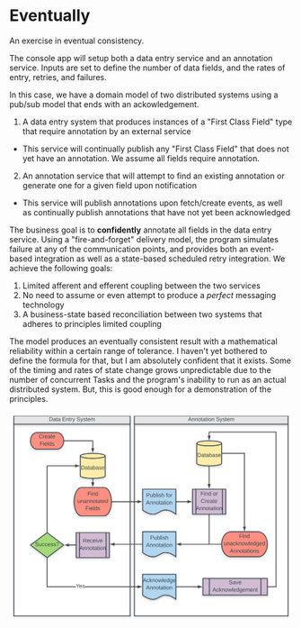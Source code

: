 # Eventually
An exercise in eventual consistency.

The console app will setup both a data entry service and an annotation service. Inputs are set to define the number of data fields, and the rates of entry, retries, and failures.

In this case, we have a domain model of two distributed systems using a pub/sub model that ends with an ackowledgement.
1. A data entry system that produces instances of a "First Class Field" type that require annotation by an external service
   
  - This service will continually publish any "First Class Field" that does not yet have an annotation. We assume all fields require annotation.
2. An annotation service that will attempt to find an existing annotation or generate one for a given field upon notification
   
  - This service will publish annotations upon fetch/create events, as well as continually publish annotations that have not yet been acknowledged

The business goal is to **confidently** annotate all fields in the data entry service. Using a "fire-and-forget" delivery model, the program simulates failure at any of the communication points, and provides both an event-based integration as well as a state-based scheduled retry integration. We achieve the following goals:
1. Limited afferent and efferent coupling between the two services
2. No need to assume or even attempt to produce a *perfect* messaging technology
3. A business-state based reconciliation between two systems that adheres to principles limited coupling

The model produces an eventually consistent result with a mathematical reliability within a certain range of tolerance. I haven't yet bothered to define the formula for that, but I am absolutely confident that it exists. Some of the timing and rates of state change grows unpredictable due to the number of concurrent Tasks and the program's inability to run as an actual distributed system. But, this is good enough for a demonstration of the principles.

![Eventually Consistent Flow](./doc/Eventually.svg "Eventually Consistent Flow")
